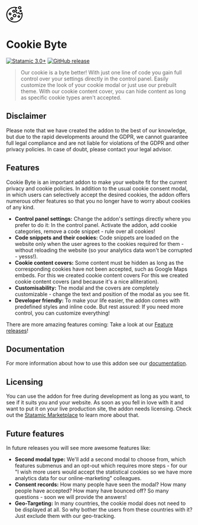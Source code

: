<img src="https://raw.githubusercontent.com/ddm-studio/cookie-byte/main/resources/svg/cookie-byte.svg" width="45px" height="45px" alt="Cookie Byte logo">

# Cookie Byte

[![Statamic 3.0+](https://img.shields.io/badge/Statamic-3.0%2B-FF269E)](https://statamic.com/)
[![GitHub release](https://img.shields.io/github/release/ddm-studio/cookie-byte.svg)](https://github.com/ddm-studio/cookie-byte/releases/)

> Our cookie is a byte better! With just one line of code you gain full control over your settings directly in the
> control panel. Easily customize the look of your cookie modal or just use our prebuilt theme. With our cookie content
> cover, you can hide content as long as specific cookie types aren't accepted.

## Disclaimer

Please note that we have created the addon to the best of our knowledge, but due to the rapid developments around the
GDPR, we cannot guarantee full legal compliance and are not liable for violations of the GDPR and other privacy
policies. In case of doubt, please contact your legal advisor.

## Features

Cookie Byte is an important addon to make your website fit for the current privacy and cookie policies. In addition to
the usual cookie consent modal, in which users can selectively accept the desired cookies, the addon offers numerous
other features so that you no longer have to worry about cookies of any kind.

* **Control panel settings:** Change the addon's settings directly where you prefer to do it: In the control panel.
  Activate the addon, add cookie categories, remove a code snippet - rule over all cookies!
* **Code snippets and their cookies:** Code snippets are loaded on the website only when the user agrees to the cookies
  required for them - without reloading the website (so your analytics data won't be corrupted - yesss!).
* **Cookie content covers:** Some content must be hidden as long as the corresponding cookies have not been accepted,
  such as Google Maps embeds. For this we created cookie content covers For this we created cookie content covers (and
  because it's a nice alliteration).
* **Customisability:** The modal and the covers are completely customizable - change the text and position of the modal
  as you see fit.
* **Developer friendly:** To make your life easier, the addon comes with predefined styles and inline code. But rest
  assured: If you need more control, you can customize everything!

There are more amazing features coming: Take a look at our [Feature releases](#future-features)!

## Documentation

For more information about how to use this addon see our [documentation](DOCUMENTATION.md).

## Licensing

You can use the addon for free during development as long as you want, to see if it suits you and your website. As soon
as you fell in love with it and want to put it on your live production site, the addon needs licensing. Check out the
[Statamic Marketplace](https://statamic.com/addons/ddm-studio/cookie-byte) to learn more about that.

## Future features

In future releases you will see more awesome features like:

* **Second modal type:** We'll add a second modal to choose from, which features submenus and an opt-out which requires
  more steps - for our "I wish more users would accept the statistical cookies so we have more analytics data for our
  online-marketing" colleagues.
* **Consent records:** How many people have seen the modal? How many people have accepted? How many have bounced off? So
  many questions - soon we will provide the answers!
* **Geo-Targeting:** In many countries, the cookie modal does not need to be displayed at all. So why bother the users
  from these countries with it? Just exclude them with our geo-tracking.